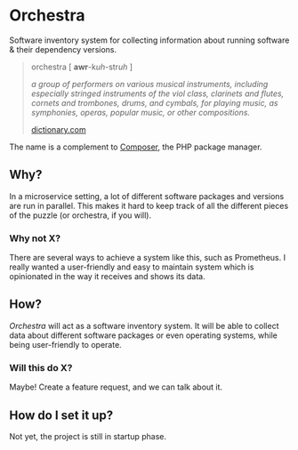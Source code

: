 # Orchestra

Software inventory system for collecting information about running software & their dependency versions.

> orchestra [ **awr**-k*uh*-str*uh* ]
> 
> _a group of performers on various musical instruments, including especially stringed instruments of the viol class, clarinets and flutes, cornets and trombones, drums, and cymbals, for playing music, as symphonies, operas, popular music, or other compositions._
> 
> [dictionary.com](https://www.dictionary.com/browse/orchestra)

The name is a complement to [Composer](https://getcomposer.org/), the PHP package manager.

## Why?

In a microservice setting, a lot of different software packages and versions are run in parallel.
This makes it hard to keep track of all the different pieces of the puzzle (or orchestra, if you will).

### Why not X?

There are several ways to achieve a system like this, such as Prometheus. I really wanted a user-friendly
and easy to maintain system which is opinionated in the way it receives and shows its data.

## How?

*Orchestra* will act as a software inventory system. It will be able to collect data about different
software packages or even operating systems, while being user-friendly to operate.

### Will this do X?

Maybe! Create a feature request, and we can talk about it.

## How do I set it up?

Not yet, the project is still in startup phase.